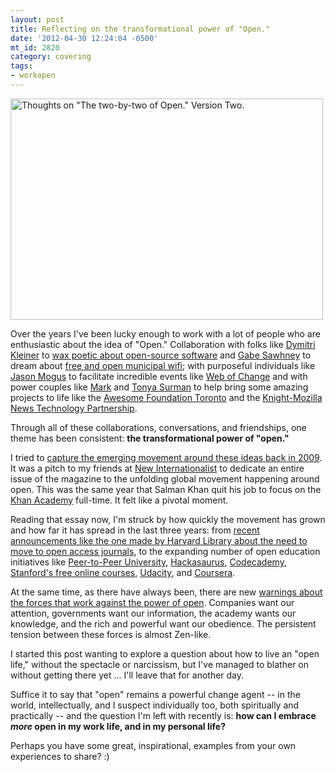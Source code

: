 ```yaml
---
layout: post
title: Reflecting on the transformational power of "Open."
date: '2012-04-30 12:24:04 -0500'
mt_id: 2820
category: covering
tags:
- workopen
---
```


<a href="http://www.flickr.com/photos/phillipadsmith/3723848922/" title="Thoughts on &quot;The two-by-two of Open.&quot; Version Two. by phillipadsmith, on Flickr"><img src="http://farm3.staticflickr.com/2622/3723848922_90d467e858.jpg" width="500" height="354" alt="Thoughts on &quot;The two-by-two of Open.&quot; Version Two."></a>

Over the years I've been lucky enough to work with a lot of people who are enthusiastic about the idea of "Open." Collaboration with folks like [Dymitri Kleiner](http://telekommunisten.net/) to [wax poetic about open-source software](http://www.phillipadsmith.com/2004/12/what-not-for-profit-organizations-need-to-know-about-free-software.html) and [Gabe Sawhney](http://gabesawhney.com/) to dream about [free and open municipal wifi](http://wirelesstoronto.ca/); with purposeful individuals like [Jason Mogus](http://communicopia.com/company/jason-mogus) to facilitate incredible events like [Web of Change](http://webofchange.org) and with power couples like [Mark](https://commonspace.wordpress.com/about/) and [Tonya Surman](http://tedxtoronto.com/speakers/tonya-surman/) to help bring some amazing projects to life like the [Awesome Foundation Toronto](https://awesometo.wordpress.com/) and the [Knight-Mozilla News Technology Partnership](http://knightmozilla.org/).

Through all of these collaborations, conversations, and friendships, one theme has been consistent: **the transformational power of "open."**

I tried to [capture the emerging movement around these ideas back in 2009](https://docs.google.com/document/d/11UQ2o_c1n-96z9sHCitHmk27-I_jGWXKk8WwGFfU_rM/edit). It was a pitch to my friends at [New Internationalist](http://www.phillipadsmith.com/2009/07/i-believe-in-open-can-you-help-me-promote-it.html) to dedicate an entire issue of the magazine to the unfolding global movement happening around open. This was the same year that Salman Khan quit his job to focus on the [Khan Academy](http://www.khanacademy.org/about) full-time. It felt like a pivotal moment.

Reading that essay now, I'm struck by how quickly the movement has grown and how far it has spread in the last three years: from [recent announcements like the one made by Harvard Library about the need to move to open access journals](http://boingboing.net/2012/04/23/harvard-library-to-faculty-we.html), to the expanding number of open education initiatives like [Peer-to-Peer University](http://p2pu.org), [Hackasaurus](http://hackasaurus.org/en-US/), [Codecademy](http://www.codecademy.com/), [Stanford's free online courses](http://www.openculture.com/2011/11/stanford_launching_14_free_online_courses_in_januaryfebruary_enroll_today.html), [Udacity](http://www.udacity.com/), and [Coursera](https://www.coursera.org/).

At the same time, as there have always been, there are new [warnings about the forces that work against the power of open](http://www.guardian.co.uk/technology/2012/apr/15/web-freedom-threat-google-brin). Companies want our attention, governments want our information, the academy wants our knowledge, and the rich and powerful want our obedience. The persistent tension between these forces is almost Zen-like.

I started this post wanting to explore a question about how to live an "open life," without the spectacle or narcissism, but I've managed to blather on without getting there yet ... I'll leave that for another day.

Suffice it to say that "open" remains a powerful change agent -- in the world, intellectually, and I suspect individually too, both spiritually and practically -- and the question I'm left with recently is: **how can I embrace _more_ open in my work life, and in my personal life?**

Perhaps you have some great, inspirational, examples from your own experiences to share? :)
